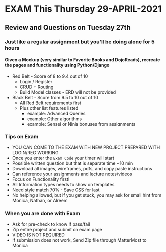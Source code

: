 # EXAM This Thursday 29-APRIL-2021

## Review and Questions on Tuesday 27th

### Just like a regular assignment but you'll be doing alone for 5 hours

#### Given a Mockup (very similar to Favorite Books and DojoReads), recreate the pages and functionality using Python/Django

- Red Belt - Score of 8 to 9.4 out of 10
  - Login / Register
  - CRUD + Routing
  - Build Model classes - ERD will not be provided
- Black Belt - Score from 9.5 to 10 out of 10
  - All Red Belt requirements first
  - Plus other list features listed
    - example: Advanced Queries
    - example: Other algorithms
    - example: Sensei or Ninja bonuses from assignments

### Tips on Exam

- YOU CAN COME TO THE EXAM WITH NEW PROJECT PREPARED WITH LOGIN/REG WORKING
- Once you enter the `Exam Code` your timer will start
- Possible written question but that is separate time ~10 min
- Download all images, wireframes, pdfs, and copy paste instructions
- Can reference your assignments and lecture notes/videos
- Focus on Functionality first!
- All Information types needs to show on templates
- Need style match 70% - Save CSS for last
- No helping allowed, but if you get stuck, you may ask for small hint from Monica, Nathan, or Alreem

### When you are done with Exam

- Ask for pre-check to know if pass/fail
- Zip entire project and submit on exam page
- VIDEO IS NOT REQUIRED
- If submission does not work, Send Zip file through MatterMost to Monica
